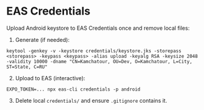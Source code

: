 # EAS Credentials

Upload Android keystore to EAS Credentials once and remove local files:

1. Generate (if needed):
```
keytool -genkey -v -keystore credentials/keystore.jks -storepass <storepass> -keypass <keypass> -alias upload -keyalg RSA -keysize 2048 -validity 10000 -dname "CN=Kamchatour, OU=Dev, O=Kamchatour, L=City, ST=State, C=RU"
```
2. Upload to EAS (interactive):
```
EXPO_TOKEN=... npx eas-cli credentials -p android
```
3. Delete local `credentials/` and ensure `.gitignore` contains it.